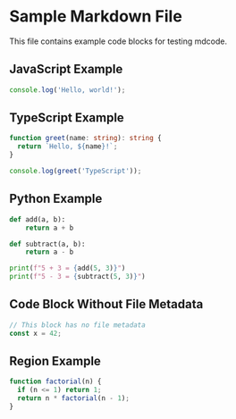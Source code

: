# Sample Markdown File

This file contains example code blocks for testing mdcode.

## JavaScript Example

```js file=hello.js
console.log('Hello, world!');
```

## TypeScript Example

```ts file=greet.ts
function greet(name: string): string {
  return `Hello, ${name}!`;
}

console.log(greet('TypeScript'));
```

## Python Example

```python file=calculator.py
def add(a, b):
    return a + b

def subtract(a, b):
    return a - b

print(f"5 + 3 = {add(5, 3)}")
print(f"5 - 3 = {subtract(5, 3)}")
```

## Code Block Without File Metadata

```js
// This block has no file metadata
const x = 42;
```

## Region Example

```js file=regions.js region=factorial
function factorial(n) {
  if (n <= 1) return 1;
  return n * factorial(n - 1);
}
```
